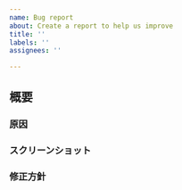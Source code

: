 ```yaml
---
name: Bug report
about: Create a report to help us improve
title: ''
labels: ''
assignees: ''

---
```


## 概要

### 原因

### スクリーンショット

### 修正方針
